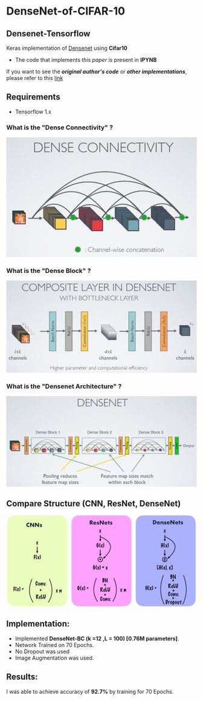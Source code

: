 # DenseNet-of-CIFAR-10

## Densenet-Tensorflow
Keras implementation of [Densenet](https://arxiv.org/pdf/1608.06993v3.pdf) using **Cifar10**
* The code that implements *this paper* is present in **IPYNB**


If you want to see the ***original author's code*** or ***other implementations***, please refer to this [link](https://github.com/liuzhuang13/DenseNet)

## Requirements
* Tensorflow 1.x


### What is the "Dense Connectivity" ?
![Dense_connectivity](./assests/densenet.JPG)

### What is the "Dense Block" ?
![Dense_block](./assests/Denseblock.JPG)

### What is the "Densenet Architecture" ?
![Dense_Architecture](./assests/densenet_Archi.JPG)

## Compare Structure (CNN, ResNet, DenseNet)
![compare](./assests/compare.JPG)


## Implementation:
* Implemented **DenseNet-BC (k =12 ,L = 100) [0.76M parameters]**. 
* Network Trained on 70 Epochs.
* No Dropout was used
* Image Augmentation was used.

## Results:
I was able to achieve accuracy of **92.7%** by training for 70 Epochs.
